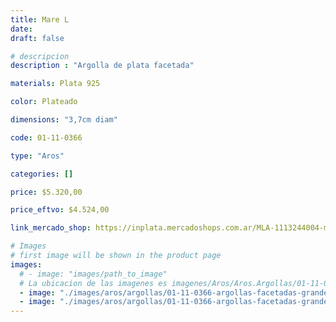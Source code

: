 ```yaml
---
title: Mare L
date: 
draft: false

# descripcion
description : "Argolla de plata facetada"

materials: Plata 925

color: Plateado

dimensions: "3,7cm diam"

code: 01-11-0366

type: "Aros"

categories: []

price: $5.320,00

price_eftvo: $4.524,00

link_mercado_shop: https://inplata.mercadoshops.com.ar/MLA-1113244004-mare-l-_JM

# Images
# first image will be shown in the product page
images:
  # - image: "images/path_to_image"
  # La ubicacion de las imagenes es imagenes/Aros/Aros.Argollas/01-11-0366-mare-l
  - image: "./images/aros/argollas/01-11-0366-argollas-facetadas-grandes_a.JPG"
  - image: "./images/aros/argollas/01-11-0366-argollas-facetadas-grandes_b.JPG"
---
```

